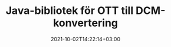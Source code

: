 ---
############################# Static ############################
layout: "autogen-gist"
date: 2021-10-02T14:22:14+03:00
draft: false
path: "sv/total/java/conversion/ott-to-dcm/"
other_out_formats: "PDF DOC DOCX DOCM DOT DOTX DOTM TXT RTF HTML MHTML HTM MHT XLS XLSX XLSM XLSB XLT XLTX XLTM XLAM CSV TSV FODS DIF SXC PPT PPTX PPS PPSX PPSM POT POTX PPTM POTM ODT OTT ODS ODP OTP TIFF JPEG JPG PNG GIF BMP ICO WMF EMF DCM WEBP JP2 EMZ WMZ SVG SVGZ TGA XPS TEX MD PSD PSB EPUB WEB EXCEL IMAGE FODP DICOM"
ad_headline: "Java OTT till DCM-konvertering"
ad_description: "OTT till DCM dokumentkonverterings-API för Java | Över 100 filformat stöds"

############################# Head ############################
head_title: "Konvertera OTT till DCM i Java | Java Word Conversion Library"
head_description: "Java Word Processing Document Conversion API. Konvertera OTT till DCM och 100+ andra bilder och filformat i Java-applikationer med hjälp av NetBeans, IntelliJ IDEA och Eclipse utvecklingsmiljöer."

############################# Header ############################
title: "Java-bibliotek för OTT till DCM-konvertering"
description: "Konvertera OTT till DCM programmässigt i Java- och J2SE-applikationer med hjälp av flexibla dokumentmanipuleringsalternativ för att anpassa utseendet på det resulterande dokumentet. Word-dokumentkonverteringsbiblioteket konverterar Word-dokumentformat till PDF, Excel-kalkylblad, PowerPoint-presentationer, Photoshop, HTML, eBook, XML, bilder och många andra populära filformat. Använd flera dokumentkonverteringsfunktioner – konvertera hela dokumentet eller välj specifika sidor i källdokumentfilen baserat på de självvalda sidnumren eller sidintervallen och konvertera enkelt till ett dokumentformat som stöds utan att använda någon extern programvara."

############################# SubMenu ############################
submenu:
    enable: false

############################# Content ############################
content:
    enable: true
    block:
    - title_left: "Hur man konverterar OTT till DCM i Java"
      content_left: |
          Utför OTT till DCM filkonvertering i Java med tre enkla steg. Visa det konverterade MHTML-dokumentet som det är eller rendera och visa det som HTML utan att använda någon extern programvara.

          -   Skapa en ny instans av klassen **Converter** och ladda OTT-filen
          -   Ställ in **ConvertOptions** för DCM-dokumenttypen
          -   Anrop **Convert** för klassinstansen **Converter** för konvertering till DCM
          -   Ställ in alternativ för HTML-visare
          -   Skapa **Viewer**-objekt för att se konverterad DCM som HTML
          
      title_right: "Nedladdningar och installationsinstruktioner"
      content_right: |
          Du behöver namnrymder `GroupDocs.Conversion` och `GroupDocs.Viewer` för att konvertera Word-filformat till ett brett utbud av bilder och dokumenttyper som PDF, Microsoft Office (Word, Excel, PowerPoint, Project, Outlook), OpenDocument, HTML och CAD-diagram. Utforska andra [Java API:er för Office-dokument](https://products.conholdate.com/total/java/) som erbjuds av Conholdate.Total.
          
          Hämta respektive monteringsfiler från [Nedladdningar](https://downloads.conholdate.com/total/java) eller hämta hela paketet från [Maven](https://repository.conholdate.com/webapp/#/artifacts/browse/tree/General/repo) för att lägga till `Conholdate.Total for Java` direkt i din arbetsyta.
          
      gisthash: "675fd7fb45acf595fd9f872593eb2899"
      gistfile: "word-to-pdf-conversion.java"

    - title_left: "Lägg till vattenstämpel i Word och konvertera till PDF"
      content_left: |
          Konvertera Word-dokument till PDF i Java exakt som den ursprungliga källfilen och använd text- eller bildvattenstämplar på de konverterade dokumentsidorna.

          -   Skapa ny instans av klassen **Converter** för att konvertera Word DOCX-dokument
          -   Instantiera rätt **ConvertOptions**-klass (PdfConvertOptions, WordProcessingConvertOptions, SpreadsheetConvertOptions)
          -   Skapa en ny instans av klassen **WatermarkOptions**
          -   Ange egenskaper för vattenstämpel (färg, bredd, höjd, text, bild etc)
          -   Ställ in egenskapen **Watermark** för **ConvertOptions**-instansen
          -   Anrop **Convert** för klassinstansen **Converter** för konvertering av Word till PDF
          
      title_right: "Ladda och konvertera fjärrplacerade dokument"
      content_right: |
          Med Conholdate.Total för Java – utvecklare kan ladda och konvertera dokument från olika fjärrplatser och molndokumentlagringsresurser som Amazon S3, Microsoft Azure Blob, FTP, lokal disk, stream eller en enkel URL. Ange bara metoden för att erhålla fjärrbelägen dokumentström och skicka den sedan till Converter-klassen som en konstruktor.
          
          Conholdate.Total för Java API:er stöds på olika operativsystem som Windows J2SE, Linux (Ubuntu, OpenSUSE, CentOS och andra), macOS och alla typer av Java-applikationer baserade på Eclipse, IntelliJ NetBeans, IntelliJ IDEA eller Visual Studio Code utvecklingsmiljöer.
          
      gisthash: "6999e55b491eea2906d7fefe2e636e33"
      gistfile: "add-watermark-to-word-and-convert-to-pdf.java"
          
    - title_left: "Lösenordsskyddad konvertering av Word till PDF"
      content_left: |
          Ladda och konvertera lösenordsskyddade ordbehandlingsdokument exakt till PDF i dina Java-baserade applikationer – allt du behöver är bara några rader kod. Utvecklare kan också omvandla Word-dokument (DOC eller DOCX) till andra format som webb (HTML, MHTML), bilder (JPG, PNG TIFF, BMP), Markdown och många andra utan att behöva installera Microsoft Word.

          -   Skapa en ny instans av klassen **Converter** och skicka källdokumentets sökväg
          -   Instantiera rätt **ConvertOptions**-klass, t.ex. (PdfConvertOptions, WordProcessingConvertOptions, SpreadsheetConvertOptions etc.)
          -   Anrop **Convert** för klassinstansen **Converter** och skicka filnamnet för det konverterade dokumentet
        
      title_right: "Utdrag av källdokumentinformation"
      content_right: |
          Funktionen för att extrahera dokumentinformation gör det inte bara möjligt att få grundläggande information om källdokumentfilen, utan den stöder också extrahering av värdefull information om filformat. Det inkluderar projektstart- och slutdatum för en Microsoft Project-fil, eventuella utskriftsrestriktioner på ett PDF-dokument, lista över mappar som ingår i en Outlook-datafil och information om lager och layouter i ett CAD-dokument.

          En annan användbar funktion hos Conholdate.Total Java API:er för dokumentkonvertering är den automatiska upptäckten av ett okänt filformattillägg av källdokumentet som levereras i form av bytesström.
          
      gisthash: "35e23082b8fa43502d6784c38947eef1"
      gistfile: "password-protected-word-document-to-pdf-conversion.java"

    - title_left: "Konvertera specifika Word-sidor till PDF i Java"
      content_left: |
          Java-dokumentkonverterings-API låter dig välja utvalda sidor från källdokumentet och korrekt konvertera till det dokumentformat som stöds. Kodexemplet nedan visar hur man konverterar den första och fjärde sidan i ett Word-dokument till den resulterande PDF-filen.

          -   Skapa en ny instans av klassen **Converter** och ladda indatadokument (Word).
          -   Instantiera rätt **ConvertOptions**-klass, t.ex. (PdfConvertOptions, WordProcessingConvertOptions, SpreadsheetConvertOptions etc)
          -   Ställ in egenskapen **setPages** för **ConvertOptions**-instansen och ange specifikt sidnummer som ska konverteras
          -   Anropa **Convert** för klassinstansen **Converter** och skicka filnamnet (PDF) för det konverterade dokumentet
        
      title_right: "Cacha konverterade dokumentresultat"
      content_right: |
          I vissa fall är den konverterade dokumentstorleken större och det tar tid att konvertera. Dokumentkonverteringsbiblioteket erbjuder cachningsfunktionen för att effektivt hantera sådana situationer och påskynda den upprepade konverteringsprocessen. Aktivera ICache-gränssnittet för att arbeta med anpassad cache-implementering med hjälp av tilläggspunkten och kontrollera cachekonverteringen, som du föredrar.

          Konverteringsresultatet sparas på den lokala enheten som standard men alla typer av cachelagring kan stödjas genom att implementera lämpliga gränssnitt som Amazon S3, Dropbox, Google Drive, Windows Azure, Reddis eller något annat.
          
      gisthash: "98e5756c4d2150212f5abd2eb2067059"
      gistfile: "convert-specific-word-document-pages-to-pdf.java"
############################# About Formats ############################
about_formats:
    enable: false
############################# More Formats ############################
more_formats:
    enable: true
    auto: false
    other_out_formats: PDF DOC DOCX DOCM DOT DOTX DOTM TXT RTF HTML MHTML HTM MHT XLS XLSX XLSM XLSB XLT XLTX XLTM XLAM CSV TSV FODS DIF SXC PPT PPTX PPS PPSX PPSM POT POTX PPTM POTM ODT OTT ODS ODP OTP TIFF JPEG JPG PNG GIF BMP ICO WMF EMF DCM WEBP JP2 EMZ WMZ SVG SVGZ TGA XPS TEX MD PSD PSB EPUB WEB EXCEL IMAGE FODP DICOM
############################# Back to top ###############################
back_to_top:
  enable: true
---